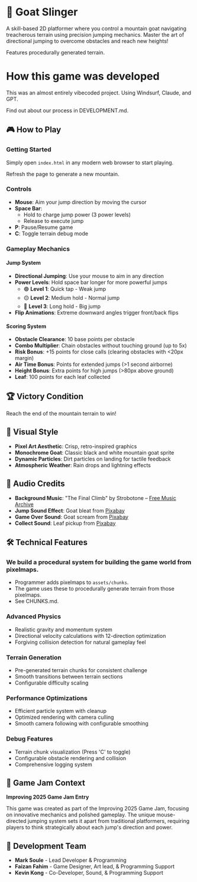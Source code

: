 ﻿# 🐐 Goat Slinger

A skill-based 2D platformer where you control a mountain goat navigating treacherous terrain using precision jumping mechanics. Master the art of directional jumping to overcome obstacles and reach new heights!

Features procedurally generated terrain. 

# How this game was developed

This was an almost entirely vibecoded project. Using Windsurf, Claude, and GPT. 

Find out about our process in DEVELOPMENT.md.

## 🎮 How to Play

### Getting Started
Simply open `index.html` in any modern web browser to start playing.

Refresh the page to generate a new mountain.

### Controls
- **Mouse**: Aim your jump direction by moving the cursor
- **Space Bar**: 
  - Hold to charge jump power (3 power levels)
  - Release to execute jump
- **P**: Pause/Resume game
- **C**: Toggle terrain debug mode

### Gameplay Mechanics

#### Jump System
- **Directional Jumping**: Use your mouse to aim in any direction
- **Power Levels**: Hold space bar longer for more powerful jumps
  - 🟢 **Level 1**: Quick tap - Weak jump
  - 🟡 **Level 2**: Medium hold - Normal jump  
  - 🔴 **Level 3**: Long hold - Big jump
- **Flip Animations**: Extreme downward angles trigger front/back flips

#### Scoring System
- **Obstacle Clearance**: 10 base points per obstacle
- **Combo Multiplier**: Chain obstacles without touching ground (up to 5x)
- **Risk Bonus**: +15 points for close calls (clearing obstacles with <20px margin)
- **Air Time Bonus**: Points for extended jumps (>1 second airborne)
- **Height Bonus**: Extra points for high jumps (>80px above ground)
- **Leaf**: 100 points for each leaf collected

## 🏆 Victory Condition

Reach the end of the mountain terrain to win!

## 🎨 Visual Style

- **Pixel Art Aesthetic**: Crisp, retro-inspired graphics
- **Monochrome Goat**: Classic black and white mountain goat sprite
- **Dynamic Particles**: Dirt particles on landing for tactile feedback
- **Atmospheric Weather**: Rain drops and lightning effects

## 🎵 Audio Credits

- **Background Music**: "The Final Climb" by Strobotone – [Free Music Archive](https://freemusicarchive.org/)
- **Jump Sound Effect**: Goat bleat from [Pixabay](https://pixabay.com/)
- **Game Over Sound**: Goat scream from [Pixabay](https://pixabay.com/)
- **Collect Sound**: Leaf pickup from [Pixabay](https://pixabay.com/)

## 🛠️ Technical Features

### We build a procedural system for building the game world from pixelmaps.
- Programmer adds pixelmaps to `assets/chunks`.
- The game uses these to procedurally generate terrain from those pixelmaps.
- See CHUNKS.md.

### Advanced Physics
- Realistic gravity and momentum system
- Directional velocity calculations with 12-direction optimization
- Forgiving collision detection for natural gameplay feel

### Terrain Generation
- Pre-generated terrain chunks for consistent challenge
- Smooth transitions between terrain sections
- Configurable difficulty scaling

### Performance Optimizations
- Efficient particle system with cleanup
- Optimized rendering with camera culling
- Smooth camera following with configurable smoothing

### Debug Features
- Terrain chunk visualization (Press 'C' to toggle)
- Configurable obstacle rendering and collision
- Comprehensive logging system

## 🎯 Game Jam Context

**Improving 2025 Game Jam Entry**

This game was created as part of the Improving 2025 Game Jam, focusing on innovative mechanics and polished gameplay. The unique mouse-directed jumping system sets it apart from traditional platformers, requiring players to think strategically about each jump's direction and power.

## 👥 Development Team

- **Mark Soule** - Lead Developer & Programming
- **Faizan Fahim** - Game Designer, Art lead, & Programming Support
- **Kevin Kong** - Co-Developer, Sound, & Programming Support